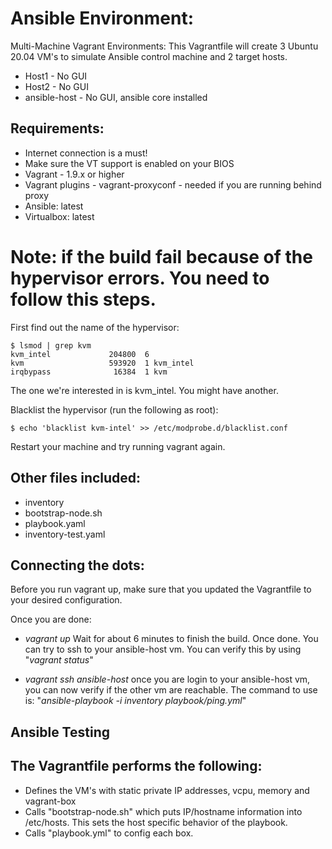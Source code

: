 # Ansible Environment: 

Multi-Machine Vagrant Environments:
This Vagrantfile will create 3 Ubuntu 20.04 VM's to simulate Ansible control machine and 2 target hosts. 

* Host1 - No GUI
* Host2 - No GUI
* ansible-host - No GUI, ansible core installed


## Requirements:

* Internet connection is a must!
* Make sure the VT support is enabled on your BIOS
* Vagrant - 1.9.x or higher
* Vagrant plugins - vagrant-proxyconf - needed if you are running behind proxy
* Ansible: latest
* Virtualbox: latest


# Note: if the build fail because of the hypervisor errors. You need to follow this steps.

First find out the name of the hypervisor:
```
$ lsmod | grep kvm
kvm_intel             204800  6
kvm                   593920  1 kvm_intel
irqbypass              16384  1 kvm
```
The one we're interested in is kvm_intel. You might have another.

Blacklist the hypervisor (run the following as root):
```
$ echo 'blacklist kvm-intel' >> /etc/modprobe.d/blacklist.conf
```
Restart your machine and try running vagrant again.


## Other files included:
- inventory
- bootstrap-node.sh
- playbook.yaml
- inventory-test.yaml

## Connecting the dots:
Before you run vagrant up, make sure that you updated the Vagrantfile to your desired configuration. 

Once you are done: 
- _vagrant up_
  Wait for about 6 minutes to finish the build. Once done. You can try to ssh to your ansible-host vm. You can verify this by using "_vagrant status_"

- _vagrant ssh ansible-host_ 
  once you are login to your ansible-host vm, you can now verify if the other vm are reachable. The command to use is: "_ansible-playbook -i inventory playbook/ping.yml_"

## Ansible Testing

## The Vagrantfile performs the following:
- Defines the VM's with static private IP addresses, vcpu, memory and vagrant-box
- Calls "bootstrap-node.sh" which puts IP/hostname information into /etc/hosts. This sets the host specific behavior of the playbook. 
- Calls "playbook.yml" to config each box.
